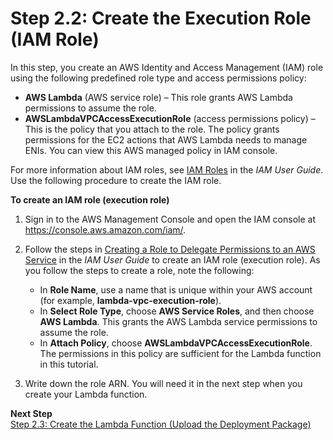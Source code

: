 # Step 2\.2: Create the Execution Role \(IAM Role\)<a name="vpc-ec-create-iam-role"></a>

In this step, you create an AWS Identity and Access Management \(IAM\) role using the following predefined role type and access permissions policy:
+ **AWS Lambda** \(AWS service role\) – This role grants AWS Lambda permissions to assume the role\. 
+ **AWSLambdaVPCAccessExecutionRole** \(access permissions policy\) – This is the policy that you attach to the role\. The policy grants permissions for the EC2 actions that AWS Lambda needs to manage ENIs\. You can view this AWS managed policy in IAM console\.

 For more information about IAM roles, see [IAM Roles](https://docs.aws.amazon.com/IAM/latest/UserGuide/id_roles.html) in the *IAM User Guide*\. Use the following procedure to create the IAM role\.

**To create an IAM role \(execution role\)**

1. Sign in to the AWS Management Console and open the IAM console at [https://console\.aws\.amazon\.com/iam/](https://console.aws.amazon.com/iam/)\.

1. Follow the steps in [Creating a Role to Delegate Permissions to an AWS Service](https://docs.aws.amazon.com/IAM/latest/UserGuide/id_roles_create_for-service.html) in the *IAM User Guide* to create an IAM role \(execution role\)\. As you follow the steps to create a role, note the following:
   + In **Role Name**, use a name that is unique within your AWS account \(for example, **lambda\-vpc\-execution\-role**\)\. 
   + In **Select Role Type**, choose **AWS Service Roles**, and then choose **AWS Lambda**\. This grants the AWS Lambda service permissions to assume the role\.
   + In **Attach Policy**, choose **AWSLambdaVPCAccessExecutionRole**\. The permissions in this policy are sufficient for the Lambda function in this tutorial\.

1. Write down the role ARN\. You will need it in the next step when you create your Lambda function\.

**Next Step**  
[Step 2\.3: Create the Lambda Function \(Upload the Deployment Package\)](vpc-ec-upload-deployment-pkg.md)